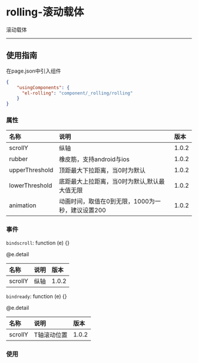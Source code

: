 # rolling-滚动载体

滚动载体

---

## 使用指南

在page.json中引入组件

```json
{
    "usingComponents": {
      "el-rolling": "component/_rolling/rolling"
    }
}
```

### 属性

| 名称 | 说明 | 版本 |
| :--- | :--- | :--- |
| scrollY | 纵轴 | 1.0.2 |
| rubber | 橡皮筋，支持android与ios | 1.0.2 |
| upperThreshold | 顶距最大下拉距离，当0时为默认 | 1.0.2 |
| lowerThreshold | 底距最大上拉距离，当0时为默认,默认最大值无限 | 1.0.2 |
| animation | 动画时间，取值在0到无限，1000为一秒，建议设置200 | 1.0.2 |

### 事件

`bindscroll`: function \(e\) {}

@e.detail

| 名称 | 说明 | 版本 |
| :--- | :--- | :--- |
| scrollY | 纵轴 | 1.0.2 |

`bindready`: function \(e\) {}

@e.detail

| 名称 | 说明 | 版本 |
| :--- | :--- | :--- |
| scrollY | T轴滚动位置 | 1.0.2 |

### 使用



